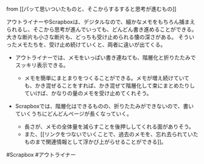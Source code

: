 from [[パッて思いついたものと、そこからするすると思考が進むもの]]

アウトライナーやScrapboxは、デジタルなので、細かなメモをもちろん捕まえられるし、そこから思考が進んでいっても、どんどん書き進めることができる。
大きな断片も小さな断片も、どっちも受け止められる懐の深さがある。
そういったメモたちを、受け止め続けていくと、両者に違いが出てくる。

- アウトライナーでは、メモをいっぱい書き連ねても、階層化と折りたたみでスッキリ表示できる。
	- メモを簡単にまとまりをつくることができる。メモが増え続けていても、かき混ぜることをすれば、かき混ぜて階層化して束にまとめたりしていけば、かなりの量のメモを受け止めてくれそう。

- Scrapboxでは、階層化はできるものの、折りたたみができないので、書いていくうちにどんどんページが長くなっていく。
	- 長さが、メモの全体量を減らすことを後押ししてくれる面がありそう。
	- また、[[リンクをつないでいくことで、過去のメモを、忘れ去られていたものまで関連情報として浮かび上がらせることができる]]。

#Scrapbox #アウトライナー 